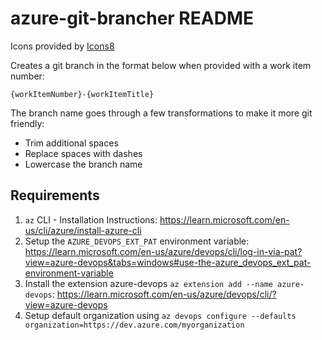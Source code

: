 # azure-git-brancher README

Icons provided by [Icons8](https://icons8.com)

Creates a git branch in the format below when provided with a work item number:

`{workItemNumber}-{workItemTitle}`

The branch name goes through a few transformations to make it more git friendly:

- Trim additional spaces
- Replace spaces with dashes
- Lowercase the branch name

## Requirements

1. `az` CLI - Installation Instructions: https://learn.microsoft.com/en-us/cli/azure/install-azure-cli
2. Setup the `AZURE_DEVOPS_EXT_PAT` environment variable: https://learn.microsoft.com/en-us/azure/devops/cli/log-in-via-pat?view=azure-devops&tabs=windows#use-the-azure_devops_ext_pat-environment-variable
3. Install the extension azure-devops `az extension add --name azure-devops`: https://learn.microsoft.com/en-us/azure/devops/cli/?view=azure-devops
4. Setup default organization using `az devops configure --defaults organization=https://dev.azure.com/myorganization`
